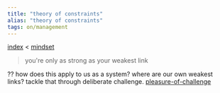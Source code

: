 ```yaml
---
title: "theory of constraints"
alias: "theory of constraints"
tags: on/management
---
```


[index](_index.md) < [mindset](1-mindset.md)

> you're only as strong as your weakest link

?? how does this apply to us as a system? where are our own weakest links? tackle that through deliberate challenge. [pleasure-of-challenge](pleasure-of-challenge.md)